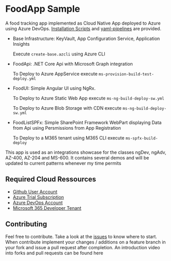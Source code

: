 # FoodApp Sample

A food tracking app implemented as Cloud Native App deployed to Azure using Azure DevOps. [Installation Scripts](/az-cli/) and [yaml-pipelines](/az-pipelines/) are provided.

- Base Infrastructure: KeyVault, App Configuration Service, Application Insights

  Execute `create-base.azcli` using Azure CLI

- FoodApi: .NET Core Api with Microsoft Graph integration

  To Deploy to Azure AppService execute `ms-provision-build-test-deploy.yml`

- FoodUI: Simple Angular UI using NgRx.

  To Deploy to Azure Static Web App execute `ms-ng-build-deploy-sw.yml`

  To Deploy to Azure Blob Storage with CDN execute `ms-ng-build-deploy-sw.yml`

- FoodListSPFx: Simple SharePoint Framework WebPart displaying Data from Api using Persmissions from App Registration

  To Deploy to a M365 tenant using M365 CLI execute `ms-spfx-build-deploy`

This app is used as an integrations showcase for the classes ngDev, ngAdv, AZ-400, AZ-204 and MS-600. It contains several demos and will be updated to current patterns whenever my time permits

## Required Cloud Ressources

- [Github User Account](https://github.com/)
- [Azure Trial Subscription](https://azure.microsoft.com/en-us/free/)
- [Azure DevOps Account](https://dev.azure.com/)
- [Microsoft 365 Developer Tenant](https://developer.microsoft.com/en-us/microsoft-365/dev-program)

## Contributing

Feel free to contribute. Take a look at the [issues](/issues) to know where to start. When contribute implement your changes / additions on a feature branch in your fork and issue a pull request after completion. An introduction video into forks and pull requests can be found here
